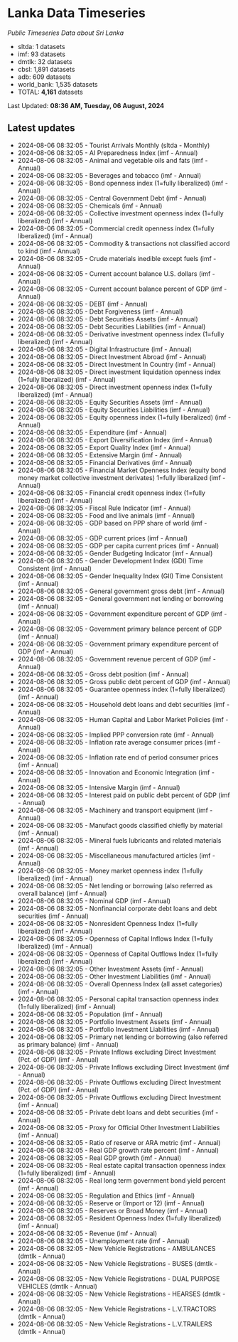 # Lanka Data Timeseries
*Public Timeseries Data about Sri Lanka*

* sltda: 1 datasets
* imf: 93 datasets
* dmtlk: 32 datasets
* cbsl: 1,891 datasets
* adb: 609 datasets
* world_bank: 1,535 datasets
* TOTAL: **4,161** datasets

Last Updated: **08:36 AM, Tuesday, 06 August, 2024**

## Latest updates

* 2024-08-06 08:32:05 - Tourist Arrivals Monthly (sltda - Monthly)
* 2024-08-06 08:32:05 - AI Preparedness Index (imf - Annual)
* 2024-08-06 08:32:05 - Animal and vegetable oils and fats (imf - Annual)
* 2024-08-06 08:32:05 - Beverages and tobacco (imf - Annual)
* 2024-08-06 08:32:05 - Bond openness index (1=fully liberalized) (imf - Annual)
* 2024-08-06 08:32:05 - Central Government Debt (imf - Annual)
* 2024-08-06 08:32:05 - Chemicals (imf - Annual)
* 2024-08-06 08:32:05 - Collective investment openness index (1=fully liberalized) (imf - Annual)
* 2024-08-06 08:32:05 - Commercial credit openness index (1=fully liberalized) (imf - Annual)
* 2024-08-06 08:32:05 - Commodity & transactions not classified accord to kind (imf - Annual)
* 2024-08-06 08:32:05 - Crude materials inedible except fuels (imf - Annual)
* 2024-08-06 08:32:05 - Current account balance U.S. dollars (imf - Annual)
* 2024-08-06 08:32:05 - Current account balance percent of GDP (imf - Annual)
* 2024-08-06 08:32:05 - DEBT (imf - Annual)
* 2024-08-06 08:32:05 - Debt Forgiveness (imf - Annual)
* 2024-08-06 08:32:05 - Debt Securities Assets (imf - Annual)
* 2024-08-06 08:32:05 - Debt Securities Liabilities (imf - Annual)
* 2024-08-06 08:32:05 - Derivative investment openness index (1=fully liberalized) (imf - Annual)
* 2024-08-06 08:32:05 - Digital Infrastructure (imf - Annual)
* 2024-08-06 08:32:05 - Direct Investment Abroad (imf - Annual)
* 2024-08-06 08:32:05 - Direct Investment In Country (imf - Annual)
* 2024-08-06 08:32:05 - Direct investment liquidation openness index (1=fully liberalized) (imf - Annual)
* 2024-08-06 08:32:05 - Direct investment openness index (1=fully liberalized) (imf - Annual)
* 2024-08-06 08:32:05 - Equity Securities Assets (imf - Annual)
* 2024-08-06 08:32:05 - Equity Securities Liabilities (imf - Annual)
* 2024-08-06 08:32:05 - Equity openness index (1=fully liberalized) (imf - Annual)
* 2024-08-06 08:32:05 - Expenditure (imf - Annual)
* 2024-08-06 08:32:05 - Export Diversification Index (imf - Annual)
* 2024-08-06 08:32:05 - Export Quality Index (imf - Annual)
* 2024-08-06 08:32:05 - Extensive Margin (imf - Annual)
* 2024-08-06 08:32:05 - Financial Derivatives (imf - Annual)
* 2024-08-06 08:32:05 - Financial Market Openness Index (equity bond money market collective investment derivates) 1=fully liberalized (imf - Annual)
* 2024-08-06 08:32:05 - Financial credit openness index (1=fully liberalized) (imf - Annual)
* 2024-08-06 08:32:05 - Fiscal Rule Indicator (imf - Annual)
* 2024-08-06 08:32:05 - Food and live animals (imf - Annual)
* 2024-08-06 08:32:05 - GDP based on PPP share of world (imf - Annual)
* 2024-08-06 08:32:05 - GDP current prices (imf - Annual)
* 2024-08-06 08:32:05 - GDP per capita current prices (imf - Annual)
* 2024-08-06 08:32:05 - Gender Budgeting Indicator (imf - Annual)
* 2024-08-06 08:32:05 - Gender Development Index (GDI) Time Consistent (imf - Annual)
* 2024-08-06 08:32:05 - Gender Inequality Index (GII) Time Consistent (imf - Annual)
* 2024-08-06 08:32:05 - General government gross debt (imf - Annual)
* 2024-08-06 08:32:05 - General government net lending or borrowing (imf - Annual)
* 2024-08-06 08:32:05 - Government expenditure percent of GDP (imf - Annual)
* 2024-08-06 08:32:05 - Government primary balance percent of GDP (imf - Annual)
* 2024-08-06 08:32:05 - Government primary expenditure percent of GDP (imf - Annual)
* 2024-08-06 08:32:05 - Government revenue percent of GDP (imf - Annual)
* 2024-08-06 08:32:05 - Gross debt position (imf - Annual)
* 2024-08-06 08:32:05 - Gross public debt percent of GDP (imf - Annual)
* 2024-08-06 08:32:05 - Guarantee openness index (1=fully liberalized) (imf - Annual)
* 2024-08-06 08:32:05 - Household debt loans and debt securities (imf - Annual)
* 2024-08-06 08:32:05 - Human Capital and Labor Market Policies (imf - Annual)
* 2024-08-06 08:32:05 - Implied PPP conversion rate (imf - Annual)
* 2024-08-06 08:32:05 - Inflation rate average consumer prices (imf - Annual)
* 2024-08-06 08:32:05 - Inflation rate end of period consumer prices (imf - Annual)
* 2024-08-06 08:32:05 - Innovation and Economic Integration (imf - Annual)
* 2024-08-06 08:32:05 - Intensive Margin (imf - Annual)
* 2024-08-06 08:32:05 - Interest paid on public debt percent of GDP (imf - Annual)
* 2024-08-06 08:32:05 - Machinery and transport equipment (imf - Annual)
* 2024-08-06 08:32:05 - Manufact goods classified chiefly by material (imf - Annual)
* 2024-08-06 08:32:05 - Mineral fuels lubricants and related materials (imf - Annual)
* 2024-08-06 08:32:05 - Miscellaneous manufactured articles (imf - Annual)
* 2024-08-06 08:32:05 - Money market openness index (1=fully liberalized) (imf - Annual)
* 2024-08-06 08:32:05 - Net lending or borrowing (also referred as overall balance) (imf - Annual)
* 2024-08-06 08:32:05 - Nominal GDP (imf - Annual)
* 2024-08-06 08:32:05 - Nonfinancial corporate debt loans and debt securities (imf - Annual)
* 2024-08-06 08:32:05 - Nonresident Openness Index (1=fully liberalized) (imf - Annual)
* 2024-08-06 08:32:05 - Openness of Capital Inflows Index (1=fully liberalized) (imf - Annual)
* 2024-08-06 08:32:05 - Openness of Capital Outflows Index (1=fully liberalized) (imf - Annual)
* 2024-08-06 08:32:05 - Other Investment Assets (imf - Annual)
* 2024-08-06 08:32:05 - Other Investment Liabilities (imf - Annual)
* 2024-08-06 08:32:05 - Overall Openness Index (all asset categories) (imf - Annual)
* 2024-08-06 08:32:05 - Personal capital transaction openness index (1=fully liberalized) (imf - Annual)
* 2024-08-06 08:32:05 - Population (imf - Annual)
* 2024-08-06 08:32:05 - Portfolio Investment Assets (imf - Annual)
* 2024-08-06 08:32:05 - Portfolio Investment Liabilities (imf - Annual)
* 2024-08-06 08:32:05 - Primary net lending or borrowing (also referred as primary balance) (imf - Annual)
* 2024-08-06 08:32:05 - Private Inflows excluding Direct Investment (Pct. of GDP) (imf - Annual)
* 2024-08-06 08:32:05 - Private Inflows excluding Direct Investment (imf - Annual)
* 2024-08-06 08:32:05 - Private Outflows excluding Direct Investment (Pct. of GDP) (imf - Annual)
* 2024-08-06 08:32:05 - Private Outflows excluding Direct Investment (imf - Annual)
* 2024-08-06 08:32:05 - Private debt loans and debt securities (imf - Annual)
* 2024-08-06 08:32:05 - Proxy for Official Other Investment Liabilities (imf - Annual)
* 2024-08-06 08:32:05 - Ratio of reserve or ARA metric (imf - Annual)
* 2024-08-06 08:32:05 - Real GDP growth rate percent (imf - Annual)
* 2024-08-06 08:32:05 - Real GDP growth (imf - Annual)
* 2024-08-06 08:32:05 - Real estate capital transaction openness index (1=fully liberalized) (imf - Annual)
* 2024-08-06 08:32:05 - Real long term government bond yield percent (imf - Annual)
* 2024-08-06 08:32:05 - Regulation and Ethics (imf - Annual)
* 2024-08-06 08:32:05 - Reserve or (Import or 12) (imf - Annual)
* 2024-08-06 08:32:05 - Reserves or Broad Money (imf - Annual)
* 2024-08-06 08:32:05 - Resident Openness Index (1=fully liberalized) (imf - Annual)
* 2024-08-06 08:32:05 - Revenue (imf - Annual)
* 2024-08-06 08:32:05 - Unemployment rate (imf - Annual)
* 2024-08-06 08:32:05 - New Vehicle Registrations - AMBULANCES (dmtlk - Annual)
* 2024-08-06 08:32:05 - New Vehicle Registrations - BUSES (dmtlk - Annual)
* 2024-08-06 08:32:05 - New Vehicle Registrations - DUAL PURPOSE VEHICLES (dmtlk - Annual)
* 2024-08-06 08:32:05 - New Vehicle Registrations - HEARSES (dmtlk - Annual)
* 2024-08-06 08:32:05 - New Vehicle Registrations - L.V.TRACTORS (dmtlk - Annual)
* 2024-08-06 08:32:05 - New Vehicle Registrations - L.V.TRAILERS (dmtlk - Annual)